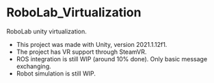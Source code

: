 # RoboLab_Virtualization
RoboLab unity virtualization.

* This project was made with Unity, version 2021.1.12f1.
* The project has VR support through SteamVR.
* ROS integration is still WIP (around 10% done). Only basic message exchanging.
* Robot simulation is still WIP.
